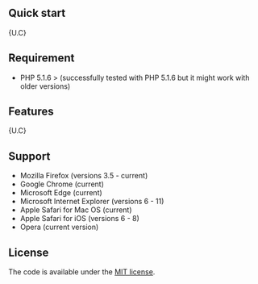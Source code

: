 ## Quick start
{U.C}

## Requirement
* PHP 5.1.6 > (successfully tested with PHP 5.1.6 but it might work with older versions)

## Features
{U.C}

## Support
* Mozilla Firefox (versions 3.5 - current)
* Google Chrome (current)
* Microsoft Edge (current)
* Microsoft Internet Explorer (versions 6 - 11)
* Apple Safari for Mac OS (current)
* Apple Safari for iOS (versions 6 - 8)
* Opera (current version)

## License
The code is available under the [MIT license](LICENSE.txt).
